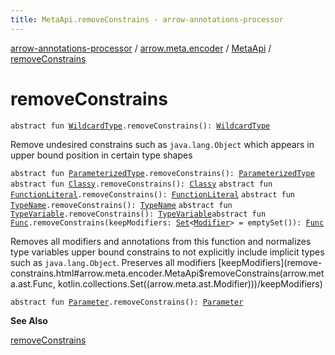 ```yaml
---
title: MetaApi.removeConstrains - arrow-annotations-processor
---
```


[arrow-annotations-processor](../../index.html) / [arrow.meta.encoder](../index.html) / [MetaApi](index.html) / [removeConstrains](./remove-constrains.html)

# removeConstrains

`abstract fun `[`WildcardType`](../../arrow.meta.ast/-type-name/-wildcard-type/index.html)`.removeConstrains(): `[`WildcardType`](../../arrow.meta.ast/-type-name/-wildcard-type/index.html)

Remove undesired constrains such as `java.lang.Object` which appears
in upper bound position in certain type shapes

`abstract fun `[`ParameterizedType`](../../arrow.meta.ast/-type-name/-parameterized-type/index.html)`.removeConstrains(): `[`ParameterizedType`](../../arrow.meta.ast/-type-name/-parameterized-type/index.html)
`abstract fun `[`Classy`](../../arrow.meta.ast/-type-name/-classy/index.html)`.removeConstrains(): `[`Classy`](../../arrow.meta.ast/-type-name/-classy/index.html)
`abstract fun `[`FunctionLiteral`](../../arrow.meta.ast/-type-name/-function-literal/index.html)`.removeConstrains(): `[`FunctionLiteral`](../../arrow.meta.ast/-type-name/-function-literal/index.html)
`abstract fun `[`TypeName`](../../arrow.meta.ast/-type-name/index.html)`.removeConstrains(): `[`TypeName`](../../arrow.meta.ast/-type-name/index.html)
`abstract fun `[`TypeVariable`](../../arrow.meta.ast/-type-name/-type-variable/index.html)`.removeConstrains(): `[`TypeVariable`](../../arrow.meta.ast/-type-name/-type-variable/index.html)`abstract fun `[`Func`](../../arrow.meta.ast/-func/index.html)`.removeConstrains(keepModifiers: `[`Set`](https://kotlinlang.org/api/latest/jvm/stdlib/kotlin.collections/-set/index.html)`<`[`Modifier`](../../arrow.meta.ast/-modifier/index.html)`> = emptySet()): `[`Func`](../../arrow.meta.ast/-func/index.html)

Removes all modifiers and annotations from this function and normalizes type variables upper bound
constrains to not explicitly include implicit types such as `java.lang.Object`.
Preserves all modifiers [keepModifiers](remove-constrains.html#arrow.meta.encoder.MetaApi$removeConstrains(arrow.meta.ast.Func, kotlin.collections.Set((arrow.meta.ast.Modifier)))/keepModifiers)

`abstract fun `[`Parameter`](../../arrow.meta.ast/-parameter/index.html)`.removeConstrains(): `[`Parameter`](../../arrow.meta.ast/-parameter/index.html)

**See Also**

[removeConstrains](./remove-constrains.html)

